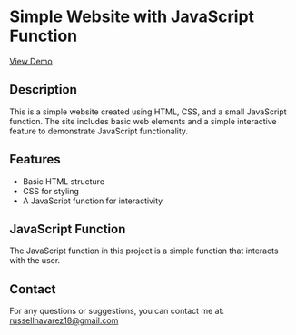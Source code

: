 # Simple Website with JavaScript Function
[View Demo](https://russellshanenavarez.github.io/By/)

## Description
This is a simple website created using HTML, CSS, and a small JavaScript function. The site includes basic web elements and a simple interactive feature to demonstrate JavaScript functionality.

## Features
- Basic HTML structure
- CSS for styling
- A JavaScript function for interactivity

## JavaScript Function
The JavaScript function in this project is a simple function that interacts with the user.

## Contact
For any questions or suggestions, you can contact me at: russellnavarez18@gmail.com
